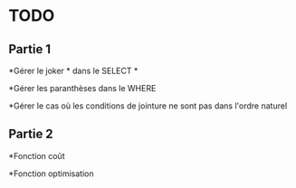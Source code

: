 TODO
===

Partie 1
----------------------------------------

*Gérer le joker * dans le SELECT *

*Gérer les paranthèses dans le WHERE

*Gérer le cas où les conditions de jointure ne sont pas dans l'ordre naturel

Partie 2
----------------------------------------

*Fonction coût 

*Fonction optimisation



